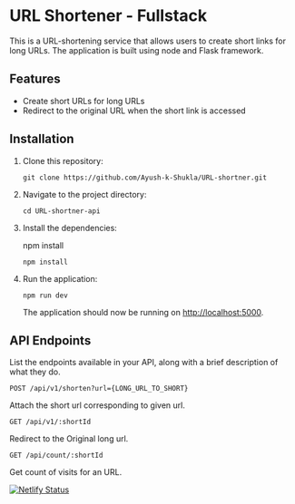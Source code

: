 # URL Shortener - Fullstack

This is a URL-shortening service that allows users to create short links for long URLs. The application is built using node and Flask framework.

## Features

- Create short URLs for long URLs
- Redirect to the original URL when the short link is accessed

## Installation

1. Clone this repository:

   ```
   git clone https://github.com/Ayush-k-Shukla/URL-shortner.git
   ```

2. Navigate to the project directory:

   ```
   cd URL-shortner-api
   ```

3. Install the dependencies:

   npm install

   ```
   npm install
   ```

4. Run the application:

   ```
   npm run dev
   ```

   The application should now be running on [http://localhost:5000](http://localhost:5000/).

## API Endpoints

List the endpoints available in your API, along with a brief description of what they do.

`POST /api/v1/shorten?url={LONG_URL_TO_SHORT}`

Attach the short url corresponding to given url.

`GET /api/v1/:shortId`

Redirect to the Original long url.

`GET /api/count/:shortId`

Get count of visits for an URL.

[![Netlify Status](https://api.netlify.com/api/v1/badges/5754cb60-1d60-4215-9ca7-aa5b70060d44/deploy-status)](https://app.netlify.com/sites/startling-quokka-4e357c/deploys)
